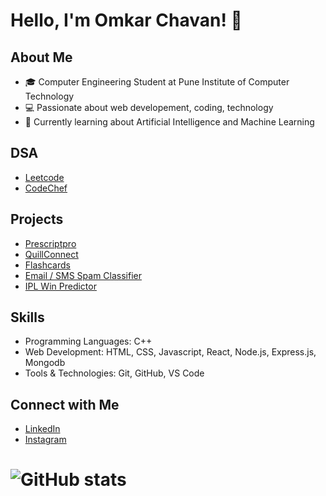 # Hello, I'm Omkar Chavan! 👋

## About Me
- 🎓 Computer Engineering Student at Pune Institute of Computer Technology
- 💻 Passionate about web developement, coding, technology
- 🌱 Currently learning about Artificial Intelligence and Machine Learning

## DSA
- [Leetcode](https://leetcode.com/u/omkarc4965/)
- [CodeChef](https://www.codechef.com/users/omkarc4965)

## Projects
- [Prescriptpro](https://prescriptpro.vercel.app/)
- [QuillConnect](https://quill-connect-git-main-omkar4965s-projects.vercel.app/)
- [Flashcards](https://flashcards-omkar4965s-projects.vercel.app/)
- [Email / SMS Spam Classifier](https://spam-sms-classifier-omkxr.onrender.com/)
- [IPL Win Predictor](https://ipl-win-predictor-omkxr.onrender.com/)

## Skills
- Programming Languages: C++
- Web Development: HTML, CSS, Javascript, React, Node.js, Express.js, Mongodb
- Tools & Technologies: Git, GitHub, VS Code

## Connect with Me
- [LinkedIn](https://www.linkedin.com/in/omkar-chavan-476a63249)
- [Instagram](https://www.instagram.com/omkarc_24)

 # ![ GitHub stats](https://github-readme-stats.vercel.app/api?username=Omkar4965&show_icons=true&theme=radical)

